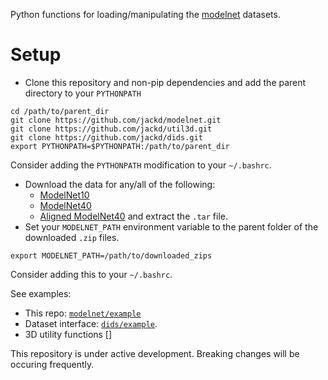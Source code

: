 Python functions for loading/manipulating the [modelnet](http://modelnet.cs.princeton.edu/) datasets.

# Setup
* Clone this repository and non-pip dependencies and add the parent directory to your `PYTHONPATH`
```
cd /path/to/parent_dir
git clone https://github.com/jackd/modelnet.git
git clone https://github.com/jackd/util3d.git
git clone https://github.com/jackd/dids.git
export PYTHONPATH=$PYTHONPATH:/path/to/parent_dir
```
Consider adding the `PYTHONPATH` modification to your `~/.bashrc`.
* Download the data for any/all of the following:
  - [ModelNet10](http://vision.princeton.edu/projects/2014/3DShapeNets/ModelNet10.zip)
  - [ModelNet40](http://modelnet.cs.princeton.edu/ModelNet40.zip)
  - [Aligned ModelNet40](https://github.com/lmb-freiburg/orion) and extract the `.tar` file.
* Set your `MODELNET_PATH` environment variable to the parent folder of the downloaded `.zip` files.
```
export MODELNET_PATH=/path/to/downloaded_zips
```
Consider adding this to your `~/.bashrc`.

See examples:
* This repo: [`modelnet/example`](https://github.com/jackd/modelnet/tree/master/example)
* Dataset interface: [`dids/example`](https://github.com/jackd/dids/tree/master/example).
* 3D utility functions []

This repository is under active development. Breaking changes will be occuring frequently.
